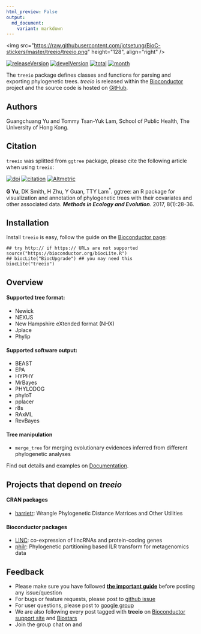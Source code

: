 ```yaml
---
html_preview: False
output:
  md_document:
    variant: markdown
---
```


<!-- AddToAny BEGIN -->
<div class="a2a_kit a2a_kit_size_32 a2a_default_style">

<a class="a2a_dd" href="//www.addtoany.com/share"></a>
<a class="a2a_button_facebook"></a> <a class="a2a_button_twitter"></a>
<a class="a2a_button_google_plus"></a>
<a class="a2a_button_pinterest"></a> <a class="a2a_button_reddit"></a>
<a class="a2a_button_sina_weibo"></a> <a class="a2a_button_wechat"></a>
<a class="a2a_button_douban"></a>

</div>

<script async src="//static.addtoany.com/menu/page.js"></script>
<!-- AddToAny END -->
<img src="https://raw.githubusercontent.com/jotsetung/BioC-stickers/master/treeio/treeio.png" height="128", align="right" />

<link rel="stylesheet" href="https://guangchuangyu.github.io/css/font-awesome.min.css">

[![releaseVersion](https://img.shields.io/badge/release%20version-0.99.10-blue.svg?style=flat)](https://bioconductor.org/packages/treeio)
[![develVersion](https://img.shields.io/badge/devel%20version-0.99.11-blue.svg?style=flat)](https://github.com/guangchuangyu/treeio)
[![total](https://img.shields.io/badge/downloads-68/total-blue.svg?style=flat)](https://bioconductor.org/packages/stats/bioc/treeio)
[![month](https://img.shields.io/badge/downloads-35/month-blue.svg?style=flat)](https://bioconductor.org/packages/stats/bioc/treeio)

The `treeio` package defines classes and functions for parsing and
exporting phylogenetic trees. *treeio* is released within the
[Bioconductor](https://bioconductor.org/packages/treeio/) project and
the source code is hosted on
<a href="https://github.com/GuangchuangYu/treeio"><i class="fa fa-github fa-lg"></i>
GitHub</a>.

<i class="fa fa-user"></i> Authors
----------------------------------

Guangchuang Yu and Tommy Tsan-Yuk Lam, School of Public Health, The
University of Hong Kong.

<i class="fa fa-book"></i> Citation
-----------------------------------

`treeio` was splitted from `ggtree` package, please cite the following
article when using `treeio`:

[![doi](https://img.shields.io/badge/doi-10.1111/2041--210X.12628-blue.svg?style=flat)](http://dx.doi.org/10.1111/2041-210X.12628)
[![citation](https://img.shields.io/badge/cited%20by-8-blue.svg?style=flat)](https://scholar.google.com.hk/scholar?oi=bibs&hl=en&cites=7268358477862164627)
[![Altmetric](https://img.shields.io/badge/Altmetric-352-blue.svg?style=flat)](https://www.altmetric.com/details/10533079)

**G Yu**, DK Smith, H Zhu, Y Guan, TTY Lam<sup>\*</sup>. ggtree: an R
package for visualization and annotation of phylogenetic trees with
their covariates and other associated data. ***Methods in Ecology and
Evolution***. 2017, 8(1):28-36.

<!--
## <i class="fa fa-pencil"></i> Featured Articles

![](https://guangchuangyu.github.io/featured_img/ggtree/2015_peiyu_1-s2.0-S1567134815300721-gr1.jpg)

<i class="fa fa-hand-o-right"></i> Find out more on <i class="fa fa-pencil"></i> [Featured Articles](https://guangchuangyu.github.io/ggtree/featuredArticles/).

-->
<i class="fa fa-download"></i> Installation
-------------------------------------------

Install `treeio` is easy, follow the guide on the [Bioconductor
page](https://bioconductor.org/packages/treeio/):

``` {.r}
## try http:// if https:// URLs are not supported
source("https://bioconductor.org/biocLite.R")
## biocLite("BiocUpgrade") ## you may need this
biocLite("treeio")
```

<!-- If you have problems when installing some of the dependent packages, please refer to the [ggtree-installation](https://github.com/GuangchuangYu/ggtree/wiki/ggtree-installation) wiki page.
-->
<i class="fa fa-cogs"></i> Overview
-----------------------------------

#### <i class="fa fa-angle-double-right"></i> Supported tree format:

-   Newick
-   NEXUS
-   New Hampshire eXtended format (NHX)
-   Jplace
-   Phylip

#### <i class="fa fa-angle-double-right"></i> Supported software output:

-   BEAST
-   EPA
-   HYPHY
-   MrBayes
-   PHYLODOG
-   phyloT
-   pplacer
-   r8s
-   RAxML
-   RevBayes

#### <i class="fa fa-angle-double-right"></i> Tree manipulation

-   `merge_tree` for merging evolutionary evidences inferred from
    different phylogenetic analyses

<i class="fa fa-hand-o-right"></i> Find out details and examples on
<i class="fa fa-book"></i>
[Documentation](https://guangchuangyu.github.io/treeio/documentation/).

<i class="fa fa-code-fork"></i> Projects that depend on *treeio*
----------------------------------------------------------------

#### <i class="fa fa-angle-double-right"></i> CRAN packages

-   [harrietr](https://cran.r-project.org/package=harrietr): Wrangle
    Phylogenetic Distance Matrices and Other Utilities

#### <i class="fa fa-angle-double-right"></i> Bioconductor packages

-   [LINC](https://www.bioconductor.org/packages/LINC): co-expression of
    lincRNAs and protein-coding genes
-   [philr](https://www.bioconductor.org/packages/philr): Phylogenetic
    partitioning based ILR transform for metagenomics data

<i class="fa fa-comments"></i> Feedback
---------------------------------------

<ul class="fa-ul">
    <li><i class="fa-li fa fa-hand-o-right"></i> Please make sure you have followed <a href="https://guangchuangyu.github.io/2016/07/how-to-bug-author/"><strong>the important guide</strong></a> before posting any issue/question</li>
    <li><i class="fa-li fa fa-bug"></i> For bugs or feature requests, please post to <i class="fa fa-github-alt"></i> <a href="https://github.com/GuangchuangYu/treeio/issues">github issue</a></li>
    <li><i class="fa-li fa fa-question"></i>  For user questions, please post to <i class="fa fa-google"></i> <a href="https://groups.google.com/forum/#!forum/bioc-treeio">google group</a></li>
    <li><i class="fa-li fa fa-support"></i> We are also following every post tagged with <strong>treeio</strong> on <a href="https://support.bioconductor.org">Bioconductor support site</a> and <a href="https://www.biostars.org">Biostars</a></li>
    <li><i class="fa-li fa fa-commenting"></i> Join the group chat on <a href="https://twitter.com/hashtag/treeio"><i class="fa fa-twitter fa-lg"></i></a> and <a href="http://huati.weibo.com/k/treeio"><i class="fa fa-weibo fa-lg"></i></a></li>

</ul>
